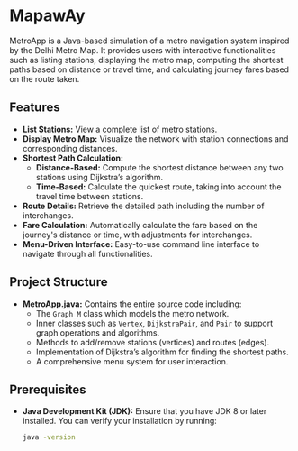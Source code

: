 # MapawAy

MetroApp is a Java-based simulation of a metro navigation system inspired by the Delhi Metro Map. It provides users with interactive functionalities such as listing stations, displaying the metro map, computing the shortest paths based on distance or travel time, and calculating journey fares based on the route taken.

## Features

- **List Stations:** View a complete list of metro stations.
- **Display Metro Map:** Visualize the network with station connections and corresponding distances.
- **Shortest Path Calculation:** 
  - **Distance-Based:** Compute the shortest distance between any two stations using Dijkstra’s algorithm.
  - **Time-Based:** Calculate the quickest route, taking into account the travel time between stations.
- **Route Details:** Retrieve the detailed path including the number of interchanges.
- **Fare Calculation:** Automatically calculate the fare based on the journey's distance or time, with adjustments for interchanges.
- **Menu-Driven Interface:** Easy-to-use command line interface to navigate through all functionalities.

## Project Structure

- **MetroApp.java:** Contains the entire source code including:
  - The `Graph_M` class which models the metro network.
  - Inner classes such as `Vertex`, `DijkstraPair`, and `Pair` to support graph operations and algorithms.
  - Methods to add/remove stations (vertices) and routes (edges).
  - Implementation of Dijkstra’s algorithm for finding the shortest paths.
  - A comprehensive menu system for user interaction.

## Prerequisites

- **Java Development Kit (JDK):** Ensure that you have JDK 8 or later installed. You can verify your installation by running:
  ```sh
  java -version
